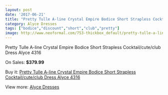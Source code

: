 ```yaml
---
layout: post
date: '2017-06-21'
title: "Pretty Tulle A-line Crystal Empire Bodice Short Strapless Cocktail/cute/club Dress Alyce 4316"
category: Alyce Dresses
tags: ["bodice","discount","short","club","pretty"]
image: http://www.neoformal.com/753-thickbox_default/pretty-tulle-a-line-crystal-empire-bodice-short-strapless-cocktail-cute-club-dress-alyce-4316.jpg
---
```

Pretty Tulle A-line Crystal Empire Bodice Short Strapless Cocktail/cute/club Dress Alyce 4316

On Sales: **$379.99**
<a href="https://www.neoformal.com/en/alyce-dresses/270-pretty-tulle-a-line-crystal-empire-bodice-short-strapless-cocktail-cute-club-dress-alyce-4316.html"><amp-img layout="responsive" width="600" height="600" src="//www.neoformal.com/753-thickbox_default/pretty-tulle-a-line-crystal-empire-bodice-short-strapless-cocktail-cute-club-dress-alyce-4316.jpg" alt="Pretty Tulle A-line Crystal Empire Bodice Short Strapless Cocktail/cute/club Dress Alyce 4316 0" /></a>
<a href="https://www.neoformal.com/en/alyce-dresses/270-pretty-tulle-a-line-crystal-empire-bodice-short-strapless-cocktail-cute-club-dress-alyce-4316.html"><amp-img layout="responsive" width="600" height="600" src="//www.neoformal.com/756-thickbox_default/pretty-tulle-a-line-crystal-empire-bodice-short-strapless-cocktail-cute-club-dress-alyce-4316.jpg" alt="Pretty Tulle A-line Crystal Empire Bodice Short Strapless Cocktail/cute/club Dress Alyce 4316 1" /></a>
<a href="https://www.neoformal.com/en/alyce-dresses/270-pretty-tulle-a-line-crystal-empire-bodice-short-strapless-cocktail-cute-club-dress-alyce-4316.html"><amp-img layout="responsive" width="600" height="600" src="//www.neoformal.com/755-thickbox_default/pretty-tulle-a-line-crystal-empire-bodice-short-strapless-cocktail-cute-club-dress-alyce-4316.jpg" alt="Pretty Tulle A-line Crystal Empire Bodice Short Strapless Cocktail/cute/club Dress Alyce 4316 2" /></a>
<a href="https://www.neoformal.com/en/alyce-dresses/270-pretty-tulle-a-line-crystal-empire-bodice-short-strapless-cocktail-cute-club-dress-alyce-4316.html"><amp-img layout="responsive" width="600" height="600" src="//www.neoformal.com/754-thickbox_default/pretty-tulle-a-line-crystal-empire-bodice-short-strapless-cocktail-cute-club-dress-alyce-4316.jpg" alt="Pretty Tulle A-line Crystal Empire Bodice Short Strapless Cocktail/cute/club Dress Alyce 4316 3" /></a>

Buy it: [Pretty Tulle A-line Crystal Empire Bodice Short Strapless Cocktail/cute/club Dress Alyce 4316](https://www.neoformal.com/en/alyce-dresses/270-pretty-tulle-a-line-crystal-empire-bodice-short-strapless-cocktail-cute-club-dress-alyce-4316.html "Pretty Tulle A-line Crystal Empire Bodice Short Strapless Cocktail/cute/club Dress Alyce 4316")

View more: [Alyce Dresses](https://www.neoformal.com/en/3-alyce-dresses "Alyce Dresses")